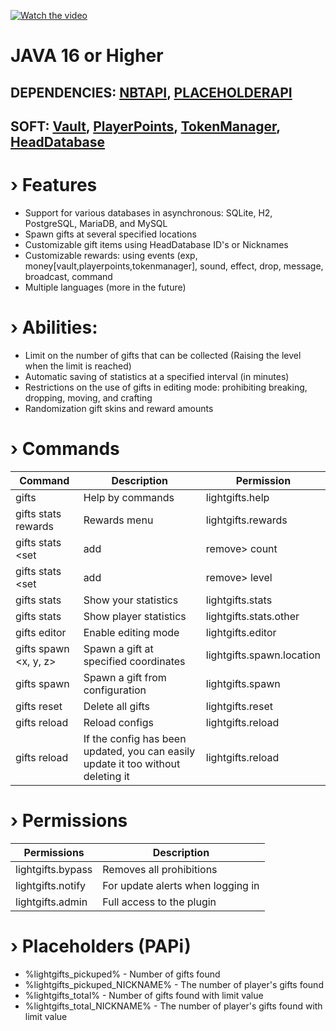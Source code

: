 [![Watch the video](https://img.youtube.com/vi/1zbs7K46cpg/maxresdefault.jpg)](https://youtu.be/1zbs7K46cpg)
# JAVA 16 or Higher
## DEPENDENCIES: [NBTAPI](https://github.com/tr7zw/Item-NBT-API/releases), [PLACEHOLDERAPI](https://github.com/PlaceholderAPI/PlaceholderAPI/releases)
## SOFT: [Vault](https://github.com/MilkBowl/Vault/releases), [PlayerPoints](https://www.spigotmc.org/resources/80745/), [TokenManager](https://github.com/Realizedd/TokenManager/releases), [HeadDatabase](https://www.spigotmc.org/resources/14280/)
# › Features
- Support for various databases in asynchronous: SQLite, H2, PostgreSQL, MariaDB, and MySQL
- Spawn gifts at several specified locations
- Customizable gift items using HeadDatabase ID's or Nicknames
- Customizable rewards: using events (exp, money[vault,playerpoints,tokenmanager], sound, effect, drop, message, broadcast, command
- Multiple languages (more in the future)

# › Abilities:
- Limit on the number of gifts that can be collected (Raising the level when the limit is reached)
- Automatic saving of statistics at a specified interval (in minutes)
- Restrictions on the use of gifts in editing mode: prohibiting breaking, dropping, moving, and crafting
- Randomization gift skins and reward amounts

# › Commands
| Command | Description | Permission |
| --- | --- | --- |
| gifts | Help by commands | lightgifts.help
| gifts stats rewards | Rewards menu | lightgifts.rewards
| gifts stats <set|add|remove> count | Managing the number of collected gifts | lightgifts.stats.<set|add|remove>.count
| gifts stats <set|add|remove> level | Managing the level of statistics | lightgifts.stats.<set|add|remove>.level
| gifts stats | Show your statistics | lightgifts.stats
| gifts stats <player> | Show player statistics | lightgifts.stats.other
| gifts editor | Enable editing mode | lightgifts.editor
| gifts spawn <x, y, z> | Spawn a gift at specified coordinates | lightgifts.spawn.location
| gifts spawn | Spawn a gift from configuration | lightgifts.spawn
| gifts reset <gifts or statistics> | Delete all gifts | lightgifts.reset
| gifts reload | Reload configs | lightgifts.reload
| gifts reload | If the config has been updated, you can easily update it too without deleting it | lightgifts.reload
  
# › Permissions
| Permissions | Description
| --- | --- |
| lightgifts.bypass | Removes all prohibitions
| lightgifts.notify | For update alerts when logging in
| lightgifts.admin | Full access to the plugin
  
# › Placeholders (PAPi)
- %lightgifts_pickuped% - Number of gifts found
- %lightgifts_pickuped_NICKNAME% - The number of player's gifts found
- %lightgifts_total% - Number of gifts found with limit value
- %lightgifts_total_NICKNAME% - The number of player's gifts found with limit value
